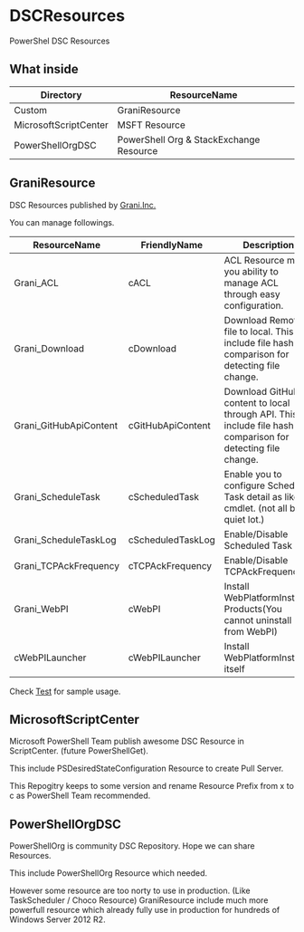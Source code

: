 DSCResources
============

PowerShel DSC Resources

What inside
----

Directory|ResourceName
----|----
Custom|GraniResource
MicrosoftScriptCenter|MSFT Resource
PowerShellOrgDSC|PowerShell Org & StackExchange Resource

GraniResource
----

DSC Resources published  by [Grani.Inc.](http://grani.jp/)

You can manage followings.

ResourceName|FriendlyName|Description
----|----|----
Grani_ACL|cACL|ACL Resource make you ability to manage ACL through easy configuration.
Grani_Download|cDownload|Download Remote file to local. This include file hash comparison for detecting file change.
Grani_GitHubApiContent|cGitHubApiContent|Download GitHub content to local through API. This include file hash comparison for detecting file change.
Grani_ScheduleTask|cScheduledTask|Enable you to configure Schedule Task detail as like cmdlet. (not all but quiet lot.)
Grani_ScheduleTaskLog|cScheduledTaskLog|Enable/Disable Scheduled Task Log
Grani_TCPAckFrequency|cTCPAckFrequency|Enable/Disable TCPAckFrequency
Grani_WebPI|cWebPI|Install WebPlatformInstaller Products(You cannot uninstall from WebPI)
cWebPILauncher|cWebPILauncher|Install WebPlatformInstaller itself

Check [Test](https://github.com/guitarrapc/DSCResources/tree/master/Custom/Test) for sample usage.


MicrosoftScriptCenter
----

Microsoft PowerShell Team publish awesome DSC Resource in ScriptCenter. (future PowerShellGet).

This include PSDesiredStateConfiguration Resource to create Pull Server.

This Repogitry keeps to some version and rename Resource Prefix from x to c as PowerShell Team recommended.


PowerShellOrgDSC
----

PowerShellOrg is community DSC Repository. Hope we can share Resources.

This include PowerShellOrg Resource which needed. 

However some resource are too norty to use in production. (Like TaskScheduler / Choco Resource)  GraniResource include much more powerfull resource which already fully use in production for hundreds of Windows Server 2012 R2.
